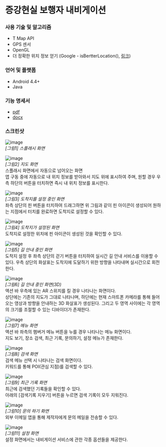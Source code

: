 # 증강현실 보행자 내비게이션

### 사용 기술 및 알고리즘  
  
* T Map API
* GPS 센서
* OpenGL  
* 더 정확한 위치 정보 얻기 (Google - isBertterLocation(), [링크](https://developer.android.com/guide/topics/location/strategies.html#BestEstimate))

### 언어 및 플랫폼  
  
* Android 4.4+
* Java

### 기능 명세서  
* [pdf](docs/기능명세.pdf)  
* [docx](docs/기능명세.docx)  
    
### 스크린샷  
  
![image](images/splash.png)  
*[그림1] 스플래시 화면*  

![image](images/map-1.png)  
*[그림2] 지도 화면*  
스플래시 화면에서 자동으로 넘어오는 화면  
앱 구동 중에 자동으로 내 위치 정보를 받아와서 지도 위에 표시하여 주며, 원할 경우 우측 하단의 버튼을 터치하면 즉시 내 위치 정보를 표시한다.  

![image](images/map-2.png)  
*[그림3] 도착지를 설정 중인 화면*  
좌측 상단의 핀 버튼을 터치하여 드래그하면 위 그림과 같이 핀 아이콘이 생성되어 원하는 지점에서 터치를 완료하면 도착지로 설정할 수 있다.

![image](images/map-4.png)  
*[그림4] 도착지가 설정된 화면*  
도착지로 설정한 위치에 핀 아이콘이 생성된 것을 확인할 수 있다.

![image](images/map-5.png)  
*[그림5] 길 안내 중인 화면*  
도착지 설정 후 좌측 상단의 걷기 버튼을 터치하여 실시간 길 안내 서비스를 이용할 수 있다. 우측 상단의 화살표는 도착지에 도달하기 위한 방향을 나타내며 실시간으로 회전한다.

![image](images/map-6.png)  
*[그림6] 길 안내 중인 화면(3D)*  
액션 바 우측에 있는 AR 스위치를 킬 경우 나타나는 화면이다.  
상단에는 기존의 지도가 그대로 나타나며, 하단에는 현재 스마트폰 카메라를 통해 들어오는 영상과 방향을 안내하는 3D 화살표가 생성된다.
그리고 두 영역 사이에는 각 영역의 크기를 조절할 수 있는 디바이더가 존재한다.

![image](images/menu.png)  
*[그림7] 메뉴 화면*  
액션 바 좌측의 햄버거 메뉴 버튼을 누를 경우 나타나는 메뉴 화면이다.  
지도 보기, 장소 검색, 최근 기록, 문의하기, 설정 메뉴가 존재한다.

![image](images/search-2.png)  
*[그림8] 검색 화면*  
검색 메뉴 선택 시 나타나는 검색 화면이다.  
키워드를 통해 POI(관심 지점)를 검색할 수 있다.

![image](images/recent.png)  
*[그림9] 최근 기록 화면*  
최근에 검색했던 기록들을 확인할 수 있다.  
아래의 [검색기록 지우기] 버튼을 누르면 검색 기록이 모두 지워진다.

![image](images/mail.png)  
*[그림10] 문의 하기 화면*  
외부 이메일 앱을 통해 제작자에게 문의 메일을 전송할 수 있다.

![image](images/settings.png)  
*[그림11] 설정 화면*  
설정 화면에서는 내비게이션 서비스에 관한 각종 옵션들을 제공한다.